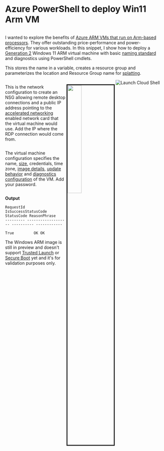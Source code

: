 # Azure PowerShell to deploy Win11 Arm VM


<link rel="stylesheet" href="https://cdn.jsdelivr.net/gh/highlightjs/cdn-release@11.7.0/build/styles/atom-one-dark-reasonable.min.css">
<script src="https://cdn.jsdelivr.net/gh/highlightjs/cdn-release@11.7.0/build/highlight.min.js"></script>
<script src="https://cdnjs.cloudflare.com/ajax/libs/highlight.js/11.7.0/languages/powershell.min.js"></script>

<script>
  let fetchRes = fetch("https://dev.azure.com/ayn/PowerShell/_apis/git/repositories/4d348186-f42e-4ea5-9ed0-ec47530caee1/items?path=/AzVM.ps1&api-version=7.0")

  fetchRes.then(response => response.clone().text()).then(data => {const lines = data.split("\n");
    document.getElementById("code1").textContent = lines.slice(1, 4).join("\n");
    document.getElementById("code2").textContent = lines.slice(6, 13).join("\n");
    document.getElementById("code3").textContent = lines.slice(15, 23).join("\n");
    hljs.highlightElement(document.getElementById("code1"));
    hljs.highlightElement(document.getElementById("code2"));
    hljs.highlightElement(document.getElementById("code3"));
  })
</script>

<pre id="code"></pre>

I wanted to explore the benefits of [Azure ARM VMs that run on Arm-based processors][1]. They offer outstanding price-performance and power-efficiency for various workloads. In this snippet, I show how to deploy a [Generation 2][2] Windows 11 ARM virtual machine with basic [naming standard][11] and diagnostics using PowerShell cmdlets.

This stores the name in a variable, creates a resource group and parameterizes the location and Resource Group name for [splatting][3].


<a href="https://shell.azure.com/powershell" target="_blank">
   <img align="right" src="https://learn.microsoft.com/azure/cloud-shell/media/embed-cloud-shell/launch-cloud-shell-1.png" alt="Launch Cloud Shell">
</a>


<pre id="code1" class="powershell"></pre>


<img align="right" src="https://dev-to-uploads.s3.amazonaws.com/uploads/articles/9ki4cvu8jf2i1r0v9f7l.png" width="30%"  border="3"/>


This is the network configuration to create an NSG allowing remote desktop connections and a public IP address pointing to the [accelerated networking][4] enabled network card that the virtual machine would use. Add the IP where the RDP connection would come from.

<pre id="code2" class="powershell"></pre>

The virtual machine configuration specifies the name, [size][5], credentials, time zone, [image details][10], [update behavior][6] and [diagnostics configuration][7] of the VM. Add your password.

<pre id="code3" class="powershell"></pre>

**Output**

```
RequestId IsSuccessStatusCode StatusCode ReasonPhrase
--------- ------------------- ---------- ------------
                         True         OK OK
```



The Windows ARM image is still in preview and doesn't support [Trusted Launch][8] or [Secure Boot][9] yet and it's for validation purposes only.

[1]:  <https://azure.microsoft.com/en-us/blog/azure-virtual-machines-with-ampere-altra-arm-based-processors-generally-available/>
[2]:  <https://learn.microsoft.com/en-us/azure/virtual-machines/generation-2#features-and-capabilities>
[3]:  <https://learn.microsoft.com/en-us/powershell/module/microsoft.powershell.core/about/about_splatting>
[4]:  <https://learn.microsoft.com/en-us/azure/virtual-network/accelerated-networking-overview>
[5]:  <https://learn.microsoft.com/en-us/azure/virtual-machines/epsv5-epdsv5-series>
[6]:  <https://learn.microsoft.com/en-us/azure/virtual-machines/automatic-vm-guest-patching#azure-powershell-when-creating-a-windows-vm>
[7]:  <https://learn.microsoft.com/en-us/troubleshoot/azure/virtual-machines/boot-diagnostics>
[8]:  <https://learn.microsoft.com/en-us/azure/virtual-machines/trusted-launch>
[9]:  <https://learn.microsoft.com/en-us/azure/security/fundamentals/secure-boot>
[10]: <https://azuremarketplace.microsoft.com/en-us/marketplace/apps/microsoftwindowsdesktop.windows11preview-arm64>
[11]: <https://learn.microsoft.com/en-us/azure/cloud-adoption-framework/ready/azure-best-practices/resource-naming>
